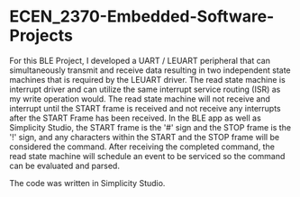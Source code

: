 # ECEN_2370-Embedded-Software-Projects

For this BLE Project, I developed a UART / LEUART peripheral that can simultaneously transmit and receive data resulting in two independent state machines that is required by the LEUART driver. The read state machine is interrupt driver and can utilize the same interrupt service routing (ISR) as  my write operation would. The read state machine will not receive and interrupt until the START frame is received and not receive any interrupts after the START Frame has been received. In the BLE app as well as Simplicity Studio, the START frame is the '#' sign and the STOP frame is the '!' sign, and any characters within the START and the STOP frame will be considered the command. After receiving the completed command, the read state machine will schedule an event to be serviced so the command can be evaluated and parsed.

The code was written in Simplicity Studio.
